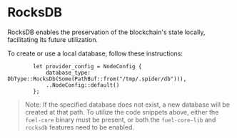 # RocksDB

RocksDB enables the preservation of the blockchain's state locally, facilitating its future utilization.

To create or use a local database, follow these instructions:

```rust,ignore
        let provider_config = NodeConfig {
            database_type: DbType::RocksDb(Some(PathBuf::from("/tmp/.spider/db"))),
            ..NodeConfig::default()
        };
```

> Note: If the specified database does not exist, a new database will be created at that path. To utilize the code snippets above, either the `fuel-core` binary must be present, or both the `fuel-core-lib` and `rocksdb` features need to be enabled.
